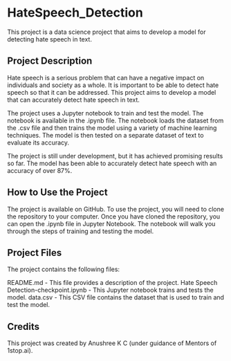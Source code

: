 # HateSpeech_Detection
This project is a data science project that aims to develop a model for detecting hate speech in text.

## Project Description
Hate speech is a serious problem that can have a negative impact on individuals and society as a whole. It is important to be able to detect hate speech so that it can be addressed. This project aims to develop a model that can accurately detect hate speech in text.

The project uses a Jupyter notebook to train and test the model. The notebook is available in the .ipynb file. The notebook loads the dataset from the .csv file and then trains the model using a variety of machine learning techniques. The model is then tested on a separate dataset of text to evaluate its accuracy.

The project is still under development, but it has achieved promising results so far. The model has been able to accurately detect hate speech with an accuracy of over 87%.

## How to Use the Project
The project is available on GitHub. To use the project, you will need to clone the repository to your computer. Once you have cloned the repository, you can open the .ipynb file in Jupyter Notebook. The notebook will walk you through the steps of training and testing the model.

## Project Files
The project contains the following files:

README.md - This file provides a description of the project.
Hate Speech Detection-checkpoint.ipynb - This Jupyter notebook trains and tests the model.
data.csv - This CSV file contains the dataset that is used to train and test the model.

## Credits
This project was created by Anushree K C (under guidance of Mentors of 1stop.ai).
